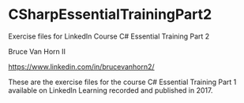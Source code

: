 # CSharpEssentialTrainingPart2

Exercise files for LinkedIn Course C# Essential Training Part 2

Bruce Van Horn II

https://www.linkedin.com/in/brucevanhorn2/

These are the exercise files for the course C# Essential Training Part 1 available on LinkedIn Learning recorded and published in 2017.
